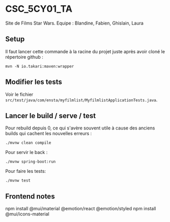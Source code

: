 # CSC_5CY01_TA

Site de Films Star Wars. Equipe : Blandine, Fabien, Ghislain, Laura


## Setup

Il faut lancer cette commande à la racine du projet juste après avoir cloné le répertoire github :
```
mvn -N io.takari:maven:wrapper
```


## Modifier les tests

Voir le fichier `src/test/java/com/ensta/myfilmlist/MyfilmlistApplicationTests.java`.


## Lancer le build / serve / test

Pour rebuild depuis 0, ce qui s'avère souvent utile à cause des anciens builds qui cachent les nouvelles erreurs :
```
./mvnw clean compile
```

Pour servir le back :
```
./mvnw spring-boot:run
```

Pour faire les tests:
```
./mvnw test
```

## Frontend notes

npm install @mui/material @emotion/react @emotion/styled
npm install @mui/icons-material